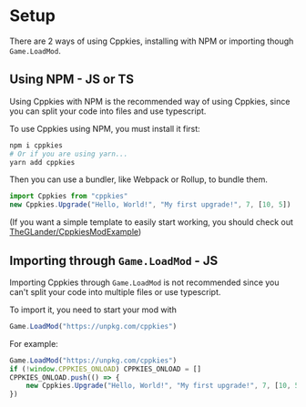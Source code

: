 # Setup

There are 2 ways of using Cppkies, installing with NPM or importing though `Game.LoadMod`.

## Using NPM - JS or TS

Using Cppkies with NPM is the recommended way of using Cppkies, since you can split your code into files and use typescript.

To use Cppkies using NPM, you must install it first:

```sh
npm i cppkies
# Or if you are using yarn...
yarn add cppkies
```

Then you can use a bundler, like Webpack or Rollup, to bundle them.

```ts
import Cppkies from "cppkies"
new Cppkies.Upgrade("Hello, World!", "My first upgrade!", 7, [10, 5])
```

(If you want a simple template to easily start working, you should check out [TheGLander/CppkiesModExample](https://github.com/TheGLander/CppkiesModExample))

## Importing through `Game.LoadMod` - JS

Importing Cppkies through `Game.LoadMod` is not recommended since you can't split your code into multiple files or use typescript.

To import it, you need to start your mod with

```ts
Game.LoadMod("https://unpkg.com/cppkies")
```

For example:

```ts
Game.LoadMod("https://unpkg.com/cppkies")
if (!window.CPPKIES_ONLOAD) CPPKIES_ONLOAD = []
CPPKIES_ONLOAD.push(() => {
	new Cppkies.Upgrade("Hello, World!", "My first upgrade!", 7, [10, 5])
})
```
